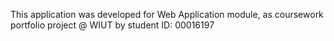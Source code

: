 This application was developed for Web
Application module, as coursework portfolio project @ WIUT by student ID: 00016197

